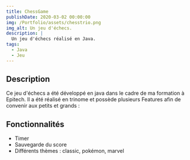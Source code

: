 ```yaml
---
title: ChessGame
publishDate: 2020-03-02 00:00:00
img: /Portfolio/assets/chesstrio.png
img_alt: Un jeu d'échecs.
description: |
  Un jeu d'échecs réalisé en Java.
tags:
  - Java
  - Jeu
---
```


## Description

Ce jeu d'échecs a été développé en java dans le cadre de ma formation à Epitech. Il a été réalisé en trinome et possède plusieurs Features afin de convenir aux petits et grands :

## Fonctionnalités

- Timer
- Sauvegarde du score
- Différents thèmes : classic, pokémon, marvel